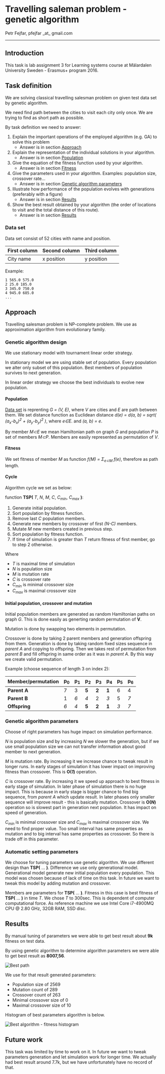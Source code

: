 # Travelling saleman problem - genetic algorithm

Petr Fejfar, pfejfar \_at\_ gmail.com

---

## Introduction

This task is lab assignment 3 for Learning systems course at Mälardalen University Sweden - Erasmus+ program 2016.

## Task definition

We are solving classical travelling salesman problem on given test data set by genetic algorithm.

We need find path between the cities to visit each city only once. We are trying to find as short path as possible.

By task definition we need to answer:

1. Explain the important operations of the employed algorithm (e.g. GA) to solve this problem
    - Answer is in section [Approach](#approach)
2. Explain the representation of the individual solutions in your algorithm.
    - Answer is in section [Population](#population)
3. Give the equation of the fitness function used by your algorithm.
    - Answer is in section [Fitness](#fitness)
4. Give the parameters used in your algorithm. Examples: population size, crossover rate…
    - Answer is in section [Genetic algorithm parameters](#parameters)
5. Illustrate how performance of the population evolves with generations (preferably with a figure)
    - Answer is in section [Results](#results)
6. Show the best result obtained by your algorithm (the order of locations to visit and the total distance of this route).
    - Answer is in section [Results](#results)

### Data set <a name="dataset"></a>

Data set consist of 52 cities with name and position.

| First column  | Second column | Third column  |
| ------------- |---------------| --------------|
| City name     | x position    | y position    |


Example:

    1 565.0 575.0
    2 25.0 185.0
    3 345.0 750.0
    4 945.0 685.0
    ...


## Approach <a name="approach"></a>

Travelling salesman problem is NP-complete problem. We use as approximation algorithm from evolutionary family.

### Genetic algorithm design

We use stationary model with tournament linear order strategy.

In stationary model we are using stable set of population. Every population we alter only subset of this population. Best members of population survives to next generation.

In linear order strategy we choose the best individuals to evolve new population.

#### Population <a name="population"></a>

[Data set](#dataset) is reprenting *G = (V, E)*, where *V* are cities and *E* are path between them. We set distance function as Euclidean distance *d(e) = d(a, b) = sqrt( (a<sub>x</sub>-b<sub>x</sub>)<sup>2</sup> + (a<sub>y</sub>-b<sub>y</sub>)<sup>2</sup> )*, where *e&#8712;E.* and *(a, b) = e*.

By member *M&#8834;E* we mean Hamiltonian path on graph *G* and population *P* is set of members *M&#8834;P*. Members are easily represented as permutation of *V*.

#### Fitness <a name="fitness"></a>

We set fitness of member *M* as function *f(M) = &#931;<sub>e&#8834;M</sub> f(e)*, therefore as path length.

#### Cycle

Algorithm cycle we set as below:

function **TSP(** *T*, *N*, *M*, *C*, *C<sub>min</sub>*, *C<sub>max</sub>* **)**:

1. Generate initial population.
2. Sort population by fitness function.
3. Remove last *C* population members.
4. Generate new members by crossover of first *(N-C)* members.
5. Mutate *M* new members created in previous step.
6. Sort population by fitness function.
7. If time of simulation is greater than *T* return fitness of first member, go to step 2 otherwise.

Where

- *T* is maximal time of simulation
- *N* is population size
- *M* is mutation rate
- *C* is crossover rate
- *C<sub>min</sub>* is minimal crossover size
- *C<sub>max</sub>* is maximal crossover size

#### Initial population, crossover and mutation

Initial population members are generated as random Hamiltonian paths on graph *G*. This is done easily as generting random permutation of **V**.

Mutation is done by swapping two elements in permutation.

Crossover is done by taking 2 parent members and generation offspring from them. Generation is done by taking random fixed sizes sequence in *parent A* and copying to offspring. Then we takes rest of permutation from *parent B* and fill offspring in same order as it was in *parent A*. By this way we create valid permutation.

Example (choose sequence of length 3 on index 2):

| Member/permutation | p<sub>0</sub> | p<sub>1</sub> | p<sub>2</sub> | p<sub>3</sub> | p<sub>4</sub> | p<sub>5</sub> | p<sub>6</sub> |
| ------------------ | ------------- | ------------- | ------------- | ------------- | ------------- | ------------- | ------------- |
| **Parent A**       | 7             | 3             | **5**         | **2**         | **1**         | 6             | 4             |
| **Parent B**       | 1             | *6*           | *4*           | 2             | *3*           | 5             | *7*           |
| **Offspring**      | *6*           | *4*           | **5**         | **2**         | **1**         | *3*           | *7*           |

### Genetic algorithm parameters <a name="parameters"></a>

Choose of right parameters has huge impact on simulation performance.

*N* is population size and by increasing *N* we slower the generation, but if we use small population size we can not transfer information about good member to next generation.

*M* is mutation rate. By increasing it we increase chance to tweak result in longer runs. In early stages of simulation it has lower impact on improving fitness than crossover. This is **O(*1*)** operation.

*C* is crossover rate. By increasing it we speed up approach to best fitness in early stage of simulation. In later phase of simulation there is no huge impact. This is because in early stage is bigger chance to find big sequence, from *parent A* which update result. In later phases only smaller sequence will improve result - this is basically mutation. Crossover is **O(*N*)** operation so is slowest part in generation next population. It has impact on speed of generation.

*C<sub>min</sub>* is minimal crossover size and *C<sub>max</sub>* is maximal crossover size. We need to find proper value. Too small interval has same properties as mutation and to big interval has same properties as crossover. So there is trade off in this parameter.

### Automatic setting parameters

We choose for tuning parameters use genetic algorithm. We use different design than **TSP(** ... **)**. Difference we use only generational model. Generational model generate new initial population every population. This model was chosen because of lack of time on this task. In future we want to tweak this model by adding mutation and crossover.

Members are parameters for **TSP(** ... **)**. Fitness in this case is best fitness of **TSP(** ... **)** in time *T*. We chose *T* to 300sec. This is dependent of computer computational force. As reference machine we use Intel Core i7-4900MQ CPU @ 2.80 GHz, 32GB RAM, SSD disc.

## Results <a name="results"></a>

By manual tuning of parameters we were able to get best result about **9k** fitness on test data.

By using genetic algorithm to determine algorithm parameters we were able to get best result as **8007,56**.

![Best path](/doc/img/best_result.png "Best path")

We use for that result generated parameters:
- Population size of 2569
- Mutation count of 289
- Crossover count of 263
- Minimal crossover size of 0
- Maximal crossover size of 10

Histogram of best parameters algorithm is below.

![Best algorithm - fitness histogram](/doc/img/best_alg_fitnes_hist.png "Best algorithm - fitness histogram")

## Future work

This task was limited by time to work on it. In future we want to tweak parameters generation and let simulation work for longer time. We actually had best result around 7.7k, but we have unfortunately have no record of that.
